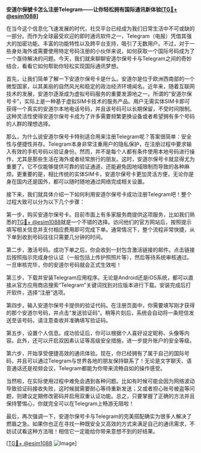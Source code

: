 **安道尔保號卡怎么注册Telegram——让你轻松拥有国际通讯新体验[[TG💪+ @esim1088](https://t.me/s/esim1088)]**

在当今这个信息化飞速发展的时代，社交平台已经成为我们日常生活中不可或缺的一部分。而作为全球最受欢迎的即时通讯软件之一，Telegram（电报）凭借其强大的加密功能、丰富的功能特性以及跨平台支持，吸引了无数用户。不过，对于一些身处海外或需要使用特定号码注册的小伙伴来说，如何获取一个国际号码成为了一个亟待解决的问题。今天，我们就来聊聊安道尔保号卡与Telegram之间的奇妙结合，看看它如何帮助你轻松实现国际通讯梦想。

首先，让我们简单了解一下安道尔保号卡是什么。安道尔是位于欧洲西南部的一个微型国家，以其美丽的自然风光和稳定的政治经济环境闻名。近年来，随着互联网技术的发展，安道尔逐渐成为虚拟号码服务的重要发源地之一。所谓的“安道尔保号卡”，实际上是一种基于虚拟SIM卡技术的服务产品。用户无需实体SIM卡即可获得一个真实的安道尔本地电话号码，并且该号码可以长期保留，不受时间限制。这种灵活性使得安道尔保号卡成为了许多需要频繁更换设备或者希望拥有多个号码的人群的理想选择。

那么，为什么说安道尔保号卡特别适合用来注册Telegram呢？答案很简单：安全性与便捷性并存。Telegram本身非常注重用户的隐私保护，在注册过程中要求输入有效的手机号码以验证身份。然而，并不是每个人都有条件使用本地号码进行操作，尤其是那些生活在海外或者经常旅行的朋友。这时，安道尔保号卡就显得尤为重要了。它不仅能够提供可靠的验证通道，还能避免因地域限制而导致的各种麻烦。更重要的是，相比传统的实体SIM卡，安道尔保号卡更加灵活方便，无论你是身在国内还是国外，都可以随时随地通过网络完成相关设置。

接下来，我们就具体介绍一下如何利用安道尔保号卡成功注册Telegram吧！整个过程大致可以分为以下几个步骤：

第一步，购买安道尔保号卡。目前市面上有多家服务商提供这项服务，比如我们熟悉的[TG💪+ @esim1088](https://t.me/s/esim1088)就是一个不错的选择。访问他们的官方网站后，按照提示填写相关信息并支付相应费用即可完成下单。通常情况下，整个流程非常快捷，从下单到收到号码往往只需要几分钟的时间。

第二步，激活号码。成功下单之后，你会收到一封包含激活链接的邮件。点击链接后按照指示完成身份认证（一般包括上传护照照片等），然后等待系统审核通过。一旦审核完毕，你的安道尔号码就会正式生效啦！

第三步，下载并安装Telegram应用程序。无论是Android还是iOS系统，都可以直接从官方应用商店搜索“Telegram”关键词找到对应版本进行下载。安装完成后打开软件，选择“注册”选项。

第四步，输入安道尔保号卡提供的验证代码。在注册页面中，你需要填写刚才获得的那个安道尔号码，并点击“发送验证码”。稍等片刻后，系统会自动将一条短信发送至该号码，请注意查收并准确填写验证码。

第五步，设置个人信息。成功验证后，你可以根据个人喜好设定昵称、头像等内容。此外，还可以开启双因素认证等高级安全措施，进一步提升账户的安全等级。

第六步，开始享受便捷高效的通讯体验。现在，你已经拥有了属于自己的国际号码，并且可以通过Telegram与世界各地的朋友保持联系了！无论是文字聊天、语音通话还是视频会议，Telegram都能为你带来流畅自如的操作感受。

当然啦，在实际使用过程中难免会遇到各种问题。比如有时候可能会因为网络波动导致验证码接收失败，这时候就需要耐心等待重新发送；又或者担心账号被盗等问题，则建议定期修改密码并启用双重认证功能。总之，只要掌握了正确的方法并且保持警惕心，你就完全可以在Telegram上畅游无阻啦！

最后，再次强调一下，安道尔保号卡与Telegram的完美搭配确实为很多人解决了燃眉之急。如果你也正在寻找一种既安全又高效的方式来满足自己的通讯需求，不妨试试看这种方法哦！相信它一定能给你带来意想不到的好结果。

[[TG💪+ @esim1088](https://t.me/s/esim1088) ![Image](https://i.postimg.cc/4NQfJmqS/Snipaste-2025-05-13-00-14-12.png)]